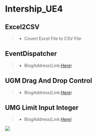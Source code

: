 # Intership_UE4
## Excel2CSV
  > - Covert Excel File to CSV File
## EventDispatcher
  > - BlogAddress(Link:[Here](http://blog.csdn.net/basiccoder/article/details/75050322))
## UGM Drag And Drop Control
  > - BlogAddress(Link:[Here](http://blog.csdn.net/basiccoder/article/details/75570979))
## UMG Limit Input Integer
  > - BlogAddress(Link:[Here](http://blog.csdn.net/BasicCoder/article/details/75647273))


![](https://i.pximg.net/img-original/img/2010/02/21/00/03/29/8913281_p0.jpg)